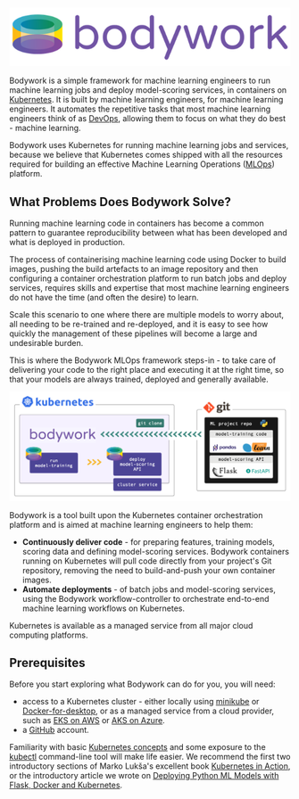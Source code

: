 #

![bodywork](images/bodywork_logo.png)

Bodywork is a simple framework for machine learning engineers to run machine learning jobs and deploy model-scoring services, in containers on [Kubernetes](https://en.wikipedia.org/wiki/Kubernetes). It is built by machine learning engineers, for machine learning engineers. It automates the repetitive tasks that most machine learning engineers think of as [DevOps](https://en.wikipedia.org/wiki/DevOps), allowing them to focus on what they do best - machine learning.

Bodywork uses Kubernetes for running machine learning jobs and services, because we believe that Kubernetes comes shipped with all the resources required for building an effective Machine Learning Operations ([MLOps](https://en.wikipedia.org/wiki/MLOps)) platform.

## What Problems Does Bodywork Solve?

Running machine learning code in containers has become a common pattern to guarantee reproducibility between what has been developed and what is deployed in production.

The process of containerising machine learning code using Docker to build images, pushing the build artefacts to an image repository and then configuring a container orchestration platform to run batch jobs and deploy services, requires skills and expertise that most machine learning engineers do not have the time (and often the desire) to learn.

Scale this scenario to one where there are multiple models to worry about, all needing to be re-trained and re-deployed, and it is easy to see how quickly the management of these pipelines will become a large and undesirable burden.

This is where the Bodywork MLOps framework steps-in - to take care of delivering your code to the right place and executing it at the right time, so that your models are always trained, deployed and generally available.

![bodywork_diagram](images/bodywork_diagram.png)

Bodywork is a tool built upon the Kubernetes container orchestration platform and is aimed at machine learning engineers to help them:

- **Continuously deliver code** - for preparing features, training models, scoring data and defining model-scoring services. Bodywork containers running on Kubernetes will pull code directly from your project's Git repository, removing the need to build-and-push your own container images.
- **Automate deployments** - of batch jobs and model-scoring services, using the Bodywork workflow-controller to orchestrate end-to-end machine learning workflows on Kubernetes.

Kubernetes is available as a managed service from all major cloud computing platforms.

## Prerequisites

Before you start exploring what Bodywork can do for you, you will need:

- access to a Kubernetes cluster - either locally using [minikube](https://minikube.sigs.k8s.io/docs/) or [Docker-for-desktop](https://www.docker.com/products/docker-desktop), or as a managed service from a cloud provider, such as [EKS on AWS](https://aws.amazon.com/eks) or [AKS on Azure](https://azure.microsoft.com/en-us/services/kubernetes-service/).
- a [GitHub](https://github.com) account.

Familiarity with basic [Kubernetes concepts](https://kubernetes.io/docs/concepts/) and some exposure to the [kubectl](https://kubernetes.io/docs/reference/kubectl/overview/) command-line tool will make life easier. We recommend the first two introductory sections of Marko Lukša's excellent book [Kubernetes in Action](https://www.manning.com/books/kubernetes-in-action?query=kubernetes), or the introductory article we wrote on [Deploying Python ML Models with Flask, Docker and Kubernetes](https://alexioannides.com/2019/01/10/deploying-python-ml-models-with-flask-docker-and-kubernetes/).
